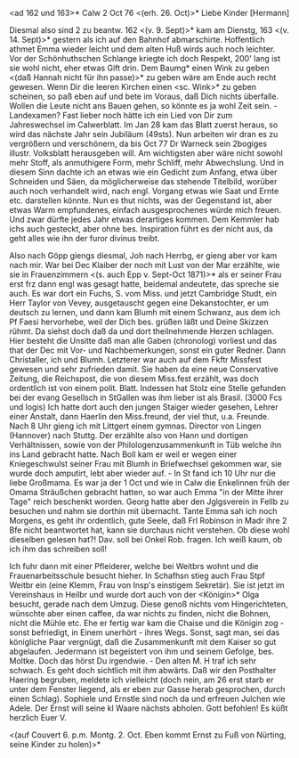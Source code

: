 <ad 162 und 163>* Calw 2 Oct 76
 <(erh. 26. Oct)>*
Liebe Kinder [Hermann]

Diesmal also sind 2 zu beantw. 162 <(v. 9. Sept)>* kam am Dienstg, 163 <(v. 14. Sept)>* gestern als ich auf den Bahnhof abmarschirte. Hoffentlich athmet Emma wieder leicht und dem alten Huß wirds auch noch leichter. Vor der Schönhuthschen Schlange kriegte ich doch Respekt, 200' lang ist sie wohl nicht, eher etwas Gift drin. Dem Baumg<arten>* einen Wink zu geben <(daß Hannah nicht für ihn passe)>* zu geben wäre am Ende auch recht gewesen. Wenn Dir die leeren Kirchen einen <sc. Wink>* zu geben scheinen, so paß eben auf und bete im Voraus, daß Dich nichts überfalle. Wollen die Leute nicht ans Bauen gehen, so könnte es ja wohl Zeit sein. - Landexamen? Fast lieber noch hätte ich ein Lied von Dir zum Jahreswechsel im Calwerblatt. Im Jan 28 kam das Blatt zuerst heraus, so wird das nächste Jahr sein Jubiläum (49sts). Nun arbeiten wir dran es zu vergrößern und verschönern, da bis Oct 77 Dr Warneck sein 2bogiges illustr. Volksblatt herausgeben will. Am wichtigsten aber wäre nicht sowohl mehr Stoff, als anmuthigere Form, mehr Schliff, mehr Abwechslung. Und in diesem Sinn dachte ich an etwas wie ein Gedicht zum Anfang, etwa über Schneiden und Säen, da möglicherweise das stehende Titelbild, worüber auch noch verhandelt wird, nach engl. Vorgang etwas wie Saat und Ernte etc. darstellen könnte. Nun es thut nichts, was der Gegenstand ist, aber etwas Warm empfundenes, einfach ausgesprochenes würde mich freuen. Und zwar dürfte jedes Jahr etwas derartiges kommen. Dem Kemmler hab ichs auch gesteckt, aber ohne bes. Inspiration führt es der nicht aus, da geht alles wie ihn der furor divinus treibt.

Also nach Göpp giengs diesmal, Joh nach Herrbg, er gieng aber vor kam nach mir. War bei Dec Klaiber der noch mit Lust von der Mar erzählte, wie sie in Frauenzimmern <(s. auch Epp v. Sept-Oct 1871)>* als er seiner Frau erst frz dann engl was gesagt hatte, beidemal andeutete, das spreche sie auch. Es war dort ein Fuchs, S. vom Miss. und jetzt Cambridge Studt, ein Herr Taylor von Vevey, ausgetauscht gegen eine Dekanstochter, er um deutsch zu lernen, und dann kam Blumh mit einem Schwanz, aus dem ich Pf Faesi hervorhebe, weil der Dich bes. grüßen läßt und Deine Skizzen rühmt. Da siehst doch daß da und dort theilnehmende Herzen schlagen. Hier besteht die Unsitte daß man alle Gaben (chronolog) vorliest und das that der Dec mit Vor- und Nachbemerkungen, sonst ein guter Redner. Dann Christaller, ich und Blumh. Letzterer war auch auf dem Fkftr Missfest gewesen und sehr zufrieden damit. Sie haben da eine neue Conservative Zeitung, die Reichspost, die von diesem Miss.fest erzählt, was doch ordentlich ist von einem polit. Blatt. Indessen hat Stolz eine Stelle gefunden bei der evang Gesellsch in StGallen was ihm lieber ist als Brasil. (3000 Fcs und logis) Ich hatte dort auch den jungen Staiger wieder gesehen, Lehrer einer Anstalt, dann Haerlin den Miss.freund, der viel thut, u.a. Freunde. Nach 8 Uhr gieng ich mit Littgert einem gymnas. Director von Lingen (Hannover) nach Stuttg. Der erzählte also von Hann und dortigen Verhältnissen, sowie von der Philologenzusammenkunft in Tüb welche ihn ins Land gebracht hatte. Nach Boll kam er weil er wegen einer Kniegeschwulst seiner Frau mit Blumh in Briefwechsel gekommen war, sie wurde doch amputirt, lebt aber wieder auf. - In St fand ich 10 Uhr nur die liebe Großmama. Es war ja der 1 Oct und wie in Calw die Enkelinnen früh der Omama Sträußchen gebracht hatten, so war auch Emma "in der Mitte ihrer Tage" reich beschenkt worden. Georg hatte aber den Jglgsverein in Fellb zu besuchen und nahm sie dorthin mit übernacht. Tante Emma sah ich noch Morgens, es geht ihr ordentlich, gute Seele, daß Frl Robinson in Madr ihre 2 Bfe nicht beantwortet hat, kann sie durchaus nicht verstehen. Ob diese wohl dieselben gelesen hat?! Dav. soll bei Onkel Rob. fragen. Ich weiß kaum, ob ich ihm das schreiben soll!

Ich fuhr dann mit einer Pfleiderer, welche bei Weitbrs wohnt und die Frauenarbeitsschule besucht hieher. In Schafhsn stieg auch Frau Stpf Weitbr ein (eine Klemm, Frau von Insp's einstigem Sekretär). Sie ist jetzt im Vereinshaus in Heilbr und wurde dort auch von der <Königin>* Olga besucht, gerade nach dem Umzug. Diese genoß nichts vom Hingerichteten, wünschte aber einen caffee, da war nichts zu finden, nicht die Bohnen, nicht die Mühle etc. Ehe er fertig war kam die Chaise und die Königin zog - sonst befriedigt, in Einem unerhört - ihres Wegs. Sonst, sagt man, sei das königliche Paar vergnügt, daß die Zusammenkunft mit dem Kaiser so gut abgelaufen. Jedermann ist begeistert von ihm und seinem Gefolge, bes. Moltke. Doch das hörst Du irgendwie. - Den alten M. H traf ich sehr schwach. Es geht doch sichtlich mit ihm abwärts. Daß wir den Posthalter Haering begruben, meldete ich vielleicht (doch nein, am 26 erst starb er unter dem Fenster liegend, als er eben zur Gasse herab gesprochen, durch einen Schlag). Sophiele und Ernstle sind noch da und erfreuen Julchen wie Adele. Der Ernst will seine kl Waare nächsts abholen. Gott befohlen! Es küßt herzlich
 Euer V.

<(auf Couvert 6. p.m. Montg. 2. Oct. Eben kommt Ernst zu Fuß von Nürting, seine Kinder zu holen)>*
